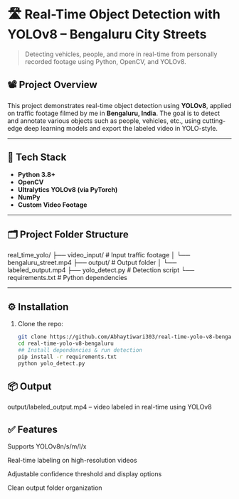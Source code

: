 # 🛣️ Real-Time Object Detection with YOLOv8 – Bengaluru City Streets

> Detecting vehicles, people, and more in real-time from personally recorded footage using Python, OpenCV, and YOLOv8.

## 📽️ Project Overview

This project demonstrates real-time object detection using **YOLOv8**, applied on traffic footage filmed by me in **Bengaluru, India**. The goal is to detect and annotate various objects such as people, vehicles, etc., using cutting-edge deep learning models and export the labeled video in YOLO-style.

---

## 🧰 Tech Stack

- **Python 3.8+**
- **OpenCV**
- **Ultralytics YOLOv8 (via PyTorch)**
- **NumPy**
- **Custom Video Footage**

---

## 🗂️ Project Folder Structure

real_time_yolo/
├── video_input/ # Input traffic footage
│ └── bengaluru_street.mp4
├── output/ # Output folder
│ └── labeled_output.mp4
├── yolo_detect.py # Detection script
└── requirements.txt # Python dependencies

---

## ⚙️ Installation

1. Clone the repo:
   ```bash
   git clone https://github.com/Abhaytiwari303/real-time-yolo-v8-bengaluru.git
   cd real-time-yolo-v8-bengaluru
   ## Install dependencies & run detection
   pip install -r requirements.txt
   python yolo_detect.py
   
## 📦 Output
output/labeled_output.mp4 – video labeled in real-time using YOLOv8 

## ✅ Features
Supports YOLOv8n/s/m/l/x

Real-time labeling on high-resolution videos

Adjustable confidence threshold and display options

Clean output folder organization

